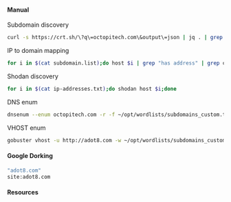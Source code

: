#### Manual
Subdomain discovery
```bash
curl -s https://crt.sh/\?q\=octopitech.com\&output\=json | jq . | grep name | cut -d":" -f2 | grep -v "CN=" | cut -d'"' -f2 | awk '{gsub(/\\n/,"\n");}1;' | sort -u > subdomains.lst
```
IP to domain mapping
```bash
for i in $(cat subdomain.list);do host $i | grep "has address" | grep octopitech.com | cut -d" " -f4 >> ip-addresses.txt;done
```
Shodan discovery
```bash
for i in $(cat ip-addresses.txt);do shodan host $i;done
```
DNS enum
```bash
dnsenum --enum octopitech.com -r -f ~/opt/wordlists/subdomains_custom.txt
```
VHOST enum
```bash
gobuster vhost -u http://adot8.com -w ~/opt/wordlists/subdomains_custom.txt --append-domain
```
#### Google Dorking
```bash
"adot8.com"
site:adot8.com
```

#### Resources
